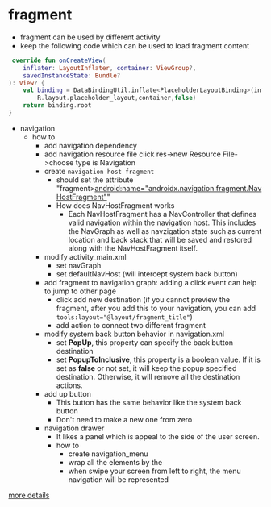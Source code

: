 # fragment
* fragment can be used by different activity
* keep the following code which can be used to load fragment content
```kotlin
 override fun onCreateView(
    inflater: LayoutInflater, container: ViewGroup?,
    savedInstanceState: Bundle?
): View? {
    val binding = DataBindingUtil.inflate<PlaceholderLayoutBinding>(inflater,
        R.layout.placeholder_layout,container,false)
    return binding.root
} 
```
* navigation
  * how to
    * add navigation dependency
    * add navigation resource file click res->new Resource File->choose type is Navigation
    * create ```navigation host fragment ```
      * should set the attribute "fragment><android:name="androidx.navigation.fragment.NavHostFragment">" 
      * How does NavHostFragment works
        * Each NavHostFragment has a NavController that defines valid navigation within the navigation host. This includes the NavGraph as well as navzigation state such as current location and back stack that will be saved and restored along with the NavHostFragment itself.
    * modify activity_main.xml
      * set navGraph
      * set defaultNavHost (will intercept system back button)
    * add fragment to navigation graph: adding a click event can help to jump to other page
      * click add new destination (if you cannot preview the fragment, after you add this to your navigation, you can add ```tools:layout="@layout/fragment_title"```)
      * add action to connect two different fragment
    * modify system back button behavior in navigation.xml
      * set **PopUp**, this property can specify the back button destination
      * set **PopupToInclusive**, this property is a boolean value. If it is set as **false** or not set, it will keep the popup specified destination. Otherwise, it will remove all the destination actions.
    * add up button
      * This button has the same behavior like the system back button
      * Don't need to make a new one from zero
    * navigation drawer
      * It likes a panel which is appeal to the side of the user screen. 
      * how to
        * create navigation_menu
        * wrap all the elements by the **<DrawerLayout>**
        * when swipe your screen from left to right, the menu navigation will be represented

[more details](https://developer.android.com/codelabs/kotlin-android-training-add-navigation#11)

